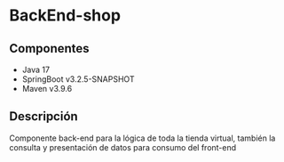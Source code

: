 # BackEnd-shop
## Componentes
* Java 17
* SpringBoot v3.2.5-SNAPSHOT
* Maven v3.9.6
## Descripción
Componente back-end para la lógica de toda la tienda virtual, también la consulta y presentación de datos para consumo del front-end
